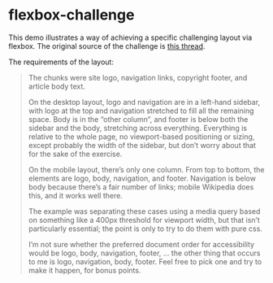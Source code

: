 # flexbox-challenge

This demo illustrates a way of achieving a specific challenging layout via flexbox.
The original source of the challenge is [this thread](https://lobste.rs/s/fudw9z/the_future_of_layout_with_css_grid_layouts/comments/tmghsh#c_tmghsh).

The requirements of the layout:

> The chunks were site logo, navigation links, copyright footer, and article body text.
>
> On the desktop layout, logo and navigation are in a left-hand sidebar, with logo at the top and navigation stretched to fill all the remaining space. Body is in the “other column”, and footer is below both the sidebar and the body, stretching across everything. Everything is relative to the whole page, no viewport-based positioning or sizing, except probably the width of the sidebar, but don’t worry about that for the sake of the exercise.
>
> On the mobile layout, there’s only one column. From top to bottom, the elements are logo, body, navigation, and footer. Navigation is below body because there’s a fair number of links; mobile Wikipedia does this, and it works well there.
>
> The example was separating these cases using a media query based on something like a 400px threshold for viewport width, but that isn’t particularly essential; the point is only to try to do them with pure css.
>
> I’m not sure whether the preferred document order for accessibility would be logo, body, navigation, footer, … the other thing that occurs to me is logo, navigation, body, footer. Feel free to pick one and try to make it happen, for bonus points.